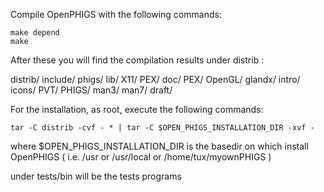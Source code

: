 
Compile OpenPHIGS with the following commands:

	make depend
	make

After these you will find the compilation results under distrib :

distrib/
	include/
		phigs/
	lib/
		X11/
			PEX/
	doc/
		PEX/
		OpenGL/
			glandx/
				intro/
					icons/
		PVT/
		PHIGS/
			man3/
			man7/
			draft/

For the installation, as root, execute the following commands:

	tar -C distrib -cvf - * | tar -C $OPEN_PHIGS_INSTALLATION_DIR -xvf -

where $OPEN_PHIGS_INSTALLATION_DIR is the basedir on which install OpenPHIGS
( i.e. /usr or /usr/local or /home/tux/myownPHIGS )

under tests/bin will be the tests programs
